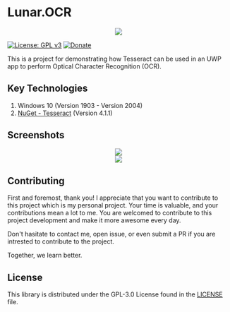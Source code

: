 # Lunar.OCR

<div align="center">
    <img src="https://gclstorage.blob.core.windows.net/images/Lunar.OCR-banner.png" />
</div>

[![License: GPL v3](https://img.shields.io/badge/License-GPLv3-blue.svg)](https://www.gnu.org/licenses/gpl-3.0)
[![Donate](https://img.shields.io/badge/$-donate-ff69b4.svg)](https://www.buymeacoffee.com/chunlin)

This is a project for demonstrating how Tesseract can be used in an UWP app to perform Optical Character Recognition (OCR).

## Key Technologies ##
1. Windows 10 (Version 1903 - Version 2004)
1. [NuGet - Tesseract](https://www.nuget.org/packages/Tesseract/) (Version 4.1.1)

## Screenshots ##
<div align="center">
    <img src="https://gclstorage.blob.core.windows.net/images/Lunar.OCR-screenshot-01.png" />
</div>

<div align="center">
    <img src="https://gclstorage.blob.core.windows.net/images/Lunar.OCR-screenshot-02.png" />
</div>

## Contributing ##
First and foremost, thank you! I appreciate that you want to contribute to this project which is my personal project. Your time is valuable, and your contributions mean a lot to me. You are welcomed to contribute to this project development and make it more awesome every day.

Don't hasitate to contact me, open issue, or even submit a PR if you are intrested to contribute to the project.

Together, we learn better.

## License ##

This library is distributed under the GPL-3.0 License found in the [LICENSE](./LICENSE) file.
